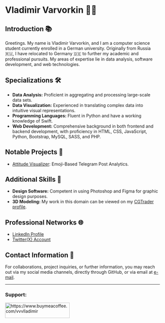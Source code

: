# Vladimir Varvorkin 👨‍💻

## Introduction 📚
Greetings. My name is Vladimir Varvorkin, and I am a computer science student currently enrolled in a German university. Originally from Russia 🇷🇺, I have relocated to Germany 🇩🇪 to further my academic and professional pursuits. My areas of expertise lie in data analysis, software development, and web technologies.

## Specializations 🛠️
- **Data Analysis:** Proficient in aggregating and processing large-scale data sets.
- **Data Visualization:** Experienced in translating complex data into intuitive visual representations.
- **Programming Languages:** Fluent in Python and have a working knowledge of Swift.
- **Web Development:** Comprehensive background in both frontend and backend development, with proficiency in HTML, CSS, JavaScript, Python, Bootstrap, MySQL, SASS, and PHP.
  
## Notable Projects 📂
- [Attitude Visualizer](https://github.com/vvvlladimir/Attitude-Visualizer.git): Emoji-Based Telegram Post Analytics.

## Additional Skills 🎨
- **Design Software:** Competent in using Photoshop and Figma for graphic design purposes.
- **3D Modeling:** My work in this domain can be viewed on my [CGTrader profile](https://www.cgtrader.com/vvvlladimir).

## Professional Networks 🌐
- [LinkedIn Profile](https://www.linkedin.com/in/vvvlladimir/)
- [Twitter(X) Account](https://twitter.com/varvorkin)

## Contact Information 📧
For collaborations, project inquiries, or further information, you may reach out via my social media channels, directly through GitHub, or via email at [e-mail](mailto:vvvlladimir@gmail.com).

---
<h3 align="left">Support:</h3>
<p><a href="https://www.buymeacoffee.com/https://www.buymeacoffee.com/vvvlladimir"> <img align="left" src="https://cdn.buymeacoffee.com/buttons/v2/default-yellow.png" height="50" width="210" alt="https://www.buymeacoffee.com/vvvlladimir" /></a></p><br><br>
